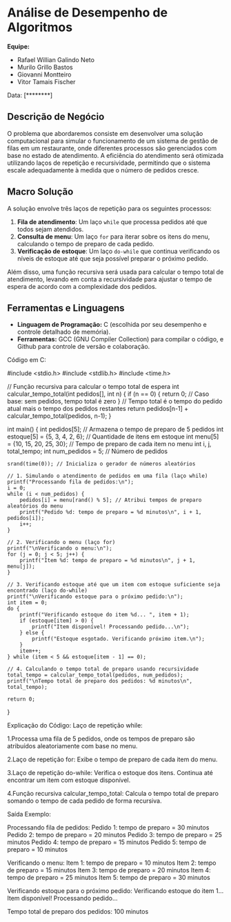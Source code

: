 # Análise de Desempenho de Algoritmos

**Equipe:**

- Rafael Willian Galindo Neto
- Murilo Grillo Bastos
- Giovanni Montteiro
- Vitor Tamais Fischer

Data: [********]


## Descrição de Negócio

O problema que abordaremos consiste em desenvolver uma solução computacional para simular o funcionamento de um sistema de gestão de filas em um restaurante, onde diferentes processos são gerenciados com base no estado de atendimento. A eficiência do atendimento será otimizada utilizando laços de repetição e recursividade, permitindo que o sistema escale adequadamente à medida que o número de pedidos cresce.


## Macro Solução

A solução envolve três laços de repetição para os seguintes processos:

1. **Fila de atendimento**: Um laço `while` que processa pedidos até que todos sejam atendidos.
2. **Consulta de menu**: Um laço `for` para iterar sobre os itens do menu, calculando o tempo de preparo de cada pedido.
3. **Verificação de estoque**: Um laço `do-while` que continua verificando os níveis de estoque até que seja possível preparar o próximo pedido.

Além disso, uma função recursiva será usada para calcular o tempo total de atendimento, levando em conta a recursividade para ajustar o tempo de espera de acordo com a complexidade dos pedidos.


## Ferramentas e Linguagens

- **Linguagem de Programação:** C (escolhida por seu desempenho e controle detalhado de memória).
- **Ferramentas:** GCC (GNU Compiler Collection) para compilar o código, e Github para controle de versão e colaboração.


Código em C:

#include <stdio.h>
#include <stdlib.h>
#include <time.h>

// Função recursiva para calcular o tempo total de espera
int calcular_tempo_total(int pedidos[], int n) {
    if (n == 0) {
        return 0; // Caso base: sem pedidos, tempo total é zero
    }
    // Tempo total é o tempo do pedido atual mais o tempo dos pedidos restantes
    return pedidos[n-1] + calcular_tempo_total(pedidos, n-1);
}

int main() {
    int pedidos[5]; // Armazena o tempo de preparo de 5 pedidos
    int estoque[5] = {5, 3, 4, 2, 6}; // Quantidade de itens em estoque
    int menu[5] = {10, 15, 20, 25, 30}; // Tempo de preparo de cada item no menu
    int i, j, total_tempo;
    int num_pedidos = 5; // Número de pedidos

    srand(time(0)); // Inicializa o gerador de números aleatórios

    // 1. Simulando o atendimento de pedidos em uma fila (laço while)
    printf("Processando fila de pedidos:\n");
    i = 0;
    while (i < num_pedidos) {
        pedidos[i] = menu[rand() % 5]; // Atribui tempos de preparo aleatórios do menu
        printf("Pedido %d: tempo de preparo = %d minutos\n", i + 1, pedidos[i]);
        i++;
    }

    // 2. Verificando o menu (laço for)
    printf("\nVerificando o menu:\n");
    for (j = 0; j < 5; j++) {
        printf("Item %d: tempo de preparo = %d minutos\n", j + 1, menu[j]);
    }

    // 3. Verificando estoque até que um item com estoque suficiente seja encontrado (laço do-while)
    printf("\nVerificando estoque para o próximo pedido:\n");
    int item = 0;
    do {
        printf("Verificando estoque do item %d... ", item + 1);
        if (estoque[item] > 0) {
            printf("Item disponível! Processando pedido...\n");
        } else {
            printf("Estoque esgotado. Verificando próximo item.\n");
        }
        item++;
    } while (item < 5 && estoque[item - 1] == 0);

    // 4. Calculando o tempo total de preparo usando recursividade
    total_tempo = calcular_tempo_total(pedidos, num_pedidos);
    printf("\nTempo total de preparo dos pedidos: %d minutos\n", total_tempo);

    return 0;
}



Explicação do Código:
Laço de repetição while:

1.Processa uma fila de 5 pedidos, onde os tempos de preparo são atribuídos aleatoriamente com base no menu.

2.Laço de repetição for:
Exibe o tempo de preparo de cada item do menu.

3.Laço de repetição do-while:
Verifica o estoque dos itens. Continua até encontrar um item com estoque disponível.

4.Função recursiva calcular_tempo_total:
Calcula o tempo total de preparo somando o tempo de cada pedido de forma recursiva.

Saída Exemplo:

Processando fila de pedidos:
Pedido 1: tempo de preparo = 30 minutos
Pedido 2: tempo de preparo = 20 minutos
Pedido 3: tempo de preparo = 25 minutos
Pedido 4: tempo de preparo = 15 minutos
Pedido 5: tempo de preparo = 10 minutos

Verificando o menu:
Item 1: tempo de preparo = 10 minutos
Item 2: tempo de preparo = 15 minutos
Item 3: tempo de preparo = 20 minutos
Item 4: tempo de preparo = 25 minutos
Item 5: tempo de preparo = 30 minutos

Verificando estoque para o próximo pedido:
Verificando estoque do item 1... Item disponível! Processando pedido...

Tempo total de preparo dos pedidos: 100 minutos

